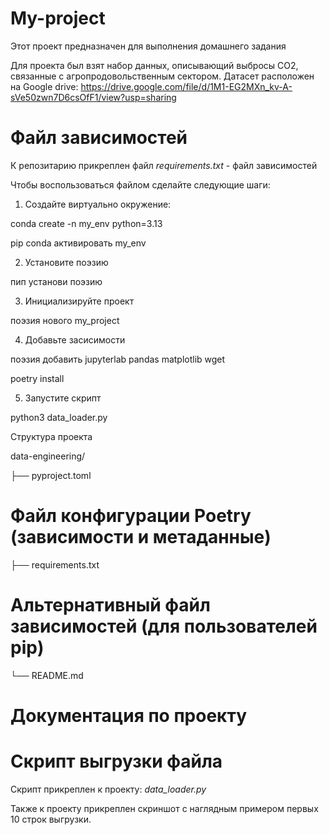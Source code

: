 # My-project
Этот проект предназначен для выполнения домашнего задания

Для проекта был взят набор данных, описывающий выбросы CO2, связанные с агропродовольственным сектором. Датасет расположен на Google drive:
https://drive.google.com/file/d/1M1-EG2MXn_kv-A-sVe50zwn7D6csOfF1/view?usp=sharing

# Файл зависимостей
К репозитарию прикреплен файл *requirements.txt* - файл зависимостей

Чтобы воспользоваться файлом сделайте следующие шаги:

1. Создайте виртуально окружение:

conda create -n my_env python=3.13

pip conda активировать my_env

2. Установите поэзию

пип установи поэзию

3. Инициализируйте проект
  
поэзия нового my_project

4. Добавьте засисимости
   
поэзия добавить jupyterlab pandas matplotlib wget

poetry install 

5. Запустите скрипт

python3 data_loader.py

Структура проекта

 data-engineering/ 

├── pyproject.toml 
# Файл конфигурации Poetry (зависимости и метаданные)

├── requirements.txt 
# Альтернативный файл зависимостей (для пользователей pip)

└── README.md 
 # Документация по проекту 

# Cкрипт выгрузки файла
Скрипт прикреплен к проекту: *data_loader.py*

Также к проекту прикреплен скриншот с наглядным примером первых 10 строк выгрузки.

